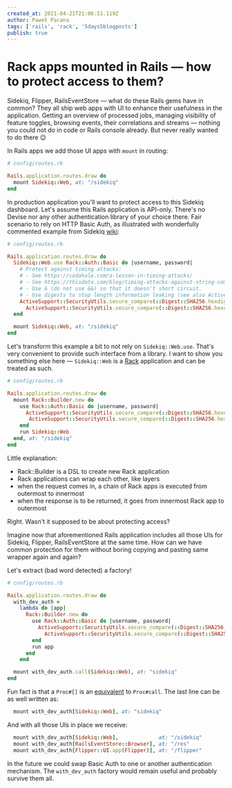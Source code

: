 ```yaml
---
created_at: 2021-04-21T21:06:51.119Z
author: Paweł Pacana
tags: ['rails', 'rack', '5days5blogposts']
publish: true
---
```


# Rack apps mounted in Rails — how to protect access to them?

Sidekiq, Flipper, RailsEventStore — what do these Rails gems have in common? They all ship web apps with UI to enhance their usefulness in the application. Getting an overview of processed jobs, managing visibility of feature toggles, browsing events, their correlations and streams — nothing you could not do in code or Rails console already. But never really wanted to do there 😉

In Rails apps we add those UI apps with `mount` in routing:

```ruby
# config/routes.rb

Rails.application.routes.draw do
  mount Sidekiq::Web, at: "/sidekiq"
end
```

In production application you'll want to protect access to this Sidekiq dashboard. Let's assume this Rails application is API-only. There's no Devise nor any other authentication library of your choice there. Fair scenario to rely on HTTP Basic Auth, as illustrated with wonderfully commented example from Sidekiq [wiki](https://github.com/mperham/sidekiq/wiki/Monitoring#rails-http-basic-auth-from-routes):

```ruby
# config/routes.rb

Rails.application.routes.draw do
  Sidekiq::Web.use Rack::Auth::Basic do |username, password|
    # Protect against timing attacks:
    # - See https://codahale.com/a-lesson-in-timing-attacks/
    # - See https://thisdata.com/blog/timing-attacks-against-string-comparison/
    # - Use & (do not use &&) so that it doesn't short circuit.
    # - Use digests to stop length information leaking (see also ActiveSupport::SecurityUtils.variable_size_secure_compare)
    ActiveSupport::SecurityUtils.secure_compare(::Digest::SHA256.hexdigest(username), ::Digest::SHA256.hexdigest(ENV["SIDEKIQ_USERNAME"])) &
      ActiveSupport::SecurityUtils.secure_compare(::Digest::SHA256.hexdigest(password), ::Digest::SHA256.hexdigest(ENV["SIDEKIQ_PASSWORD"]))
  end

  mount Sidekiq::Web, at: "/sidekiq"
end	
```

Let's transform this example a bit to not rely on `Sidekiq::Web.use`. That's very convenient to provide such interface from a library. I want to show you something else here — `Sidekiq::Web` is a [Rack](https://github.com/rack/rack/blob/master/SPEC.rdoc) application and can be treated as such.

```ruby
# config/routes.rb

Rails.application.routes.draw do
  mount Rack::Builder.new do
    use Rack::Auth::Basic do |username, password|
      ActiveSupport::SecurityUtils.secure_compare(::Digest::SHA256.hexdigest(username), ::Digest::SHA256.hexdigest(ENV.fetch("DEV_UI_USERNAME"))) &
       ActiveSupport::SecurityUtils.secure_compare(::Digest::SHA256.hexdigest(password), ::Digest::SHA256.hexdigest(ENV.fetch("DEV_UI_PASSWORD")))
    end
    run Sidekiq::Web
  end, at: "/sidekiq"
end
```

Little explanation:
* Rack::Builder is a DSL to create new Rack application
* Rack applications can wrap each other, like layers
* when the request comes in, a chain of Rack apps is executed from outermost to innermost
* when the response is to be returned, it goes from innermost Rack app to outermost

Right. Wasn't it supposed to be about protecting access? 

Imagine now that aforementioned Rails application includes all those UIs for Sidekiq, Flipper, RailsEventStore at the same time. How can we have common protection for them without boring copying and pasting same wrapper again and again?

Let's extract (bad word detected) a factory!

```ruby
# config/routes.rb

Rails.application.routes.draw do
  with_dev_auth =
    lambda do |app|
      Rack::Builder.new do
        use Rack::Auth::Basic do |username, password|
          ActiveSupport::SecurityUtils.secure_compare(::Digest::SHA256.hexdigest(username), ::Digest::SHA256.hexdigest(ENV.fetch("DEV_UI_USERNAME"))) &
            ActiveSupport::SecurityUtils.secure_compare(::Digest::SHA256.hexdigest(password), ::Digest::SHA256.hexdigest(ENV.fetch("DEV_UI_PASSWORD")))
        end
        run app
      end
    end

  mount with_dev_auth.call(Sidekiq::Web), at: "sidekiq"
end
```

Fun fact is that a `Proc#[]` is an [equivalent](https://ruby-doc.org/core-3.0.0/Proc.html#method-i-5B-5D) to `Proc#call`.
The last line can be as well written as:

```ruby
  mount with_dev_auth[Sidekiq::Web], at: "sidekiq"
```

And with all those UIs in place we receive:

```ruby
  mount with_dev_auth[Sidekiq::Web],             at: "/sidekiq"
  mount with_dev_auth[RailsEventStore::Browser], at: "/res"
  mount with_dev_auth[Flipper::UI.app(Flipper)], at: "/flipper"
```

In the future we could swap Basic Auth to one or another authentication mechanism. The `with_dev_auth` factory would remain useful and probably survive them all.

